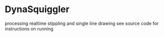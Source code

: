 # DynaSquiggler
processing realtime stippling and single line drawing
see source code for instructions on running
